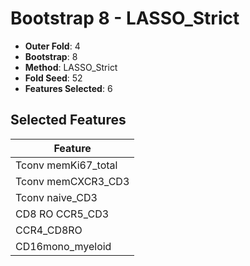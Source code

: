 # Bootstrap 8 - LASSO_Strict

- **Outer Fold**: 4
- **Bootstrap**: 8
- **Method**: LASSO_Strict
- **Fold Seed**: 52
- **Features Selected**: 6

## Selected Features

| Feature |
|---------|
| Tconv memKi67_total |
| Tconv memCXCR3_CD3 |
| Tconv naive_CD3 |
| CD8 RO CCR5_CD3 |
| CCR4_CD8RO |
| CD16mono_myeloid |
